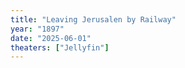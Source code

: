 ```yaml
---
title: "Leaving Jerusalen by Railway"
year: "1897"
date: "2025-06-01"
theaters: ["Jellyfin"]
---
```

